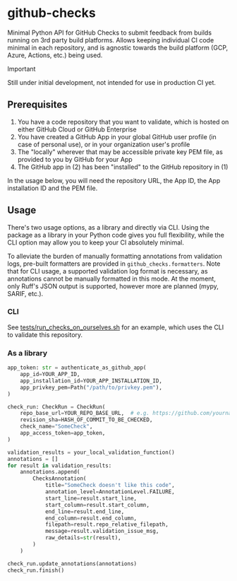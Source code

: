 # github-checks
Minimal Python API for GitHub Checks to submit feedback from builds running on 3rd party build platforms.
Allows keeping individual CI code minimal in each repository, and is agnostic towards the build platform (GCP, Azure, Actions, etc.) being used.

> [!IMPORTANT]
> Still under initial development, not intended for use in production CI yet.

## Prerequisites

1. You have a code repository that you want to validate, which is hosted on either GitHub Cloud or GitHub Enterprise
2. You have created a GitHub App in your global GitHub user profile (in case of personal use), or in your organization user's profile
3. The "locally" wherever that may be accessible private key PEM file, as provided to you by GitHub for your App
4. The GitHub app in (2) has been "installed" to the GitHub repository in (1)

In the usage below, you will need the repository URL, the App ID, the App installation ID and the PEM file.

## Usage

There's two usage options, as a library and directly via CLI. Using the package as a library in your Python code gives you full flexibility, while the CLI option may allow you to keep your CI absolutely minimal.

To alleviate the burden of manually formatting annotations from validation logs, pre-built formatters are provided in `github_checks.formatters`.
Note that for CLI usage, a supported validation log format is necessary, as annotations cannot be manually formatted in this mode.
At the moment, only Ruff's JSON output is supported, however more are planned (mypy, SARIF, etc.).

### CLI
See [tests/run_checks_on_ourselves.sh](tests/run_checks_on_ourselves.sh) for an example, which uses the CLI to validate this repository.

### As a library

```python
app_token: str = authenticate_as_github_app(
    app_id=YOUR_APP_ID,
    app_installation_id=YOUR_APP_INSTALLATION_ID,
    app_privkey_pem=Path("/path/to/privkey.pem"),
)

check_run: CheckRun = CheckRun(
    repo_base_url=YOUR_REPO_BASE_URL,  # e.g. https://github.com/yourname/yourrepo
    revision_sha=HASH_OF_COMMIT_TO_BE_CHECKED,
    check_name="SomeCheck",
    app_access_token=app_token,
)

validation_results = your_local_validation_function()
annotations = []
for result in validation_results:
    annotations.append(
        ChecksAnnotation(
            title="SomeCheck doesn't like this code",
            annotation_level=AnnotationLevel.FAILURE,
            start_line=result.start_line,
            start_column=result.start_column,
            end_line=result.end_line,
            end_column=result.end_column,
            filepath=result.repo_relative_filepath,
            message=result.validation_issue_msg,
            raw_details=str(result),
        )
    )

check_run.update_annotations(annotations)
check_run.finish()
```

